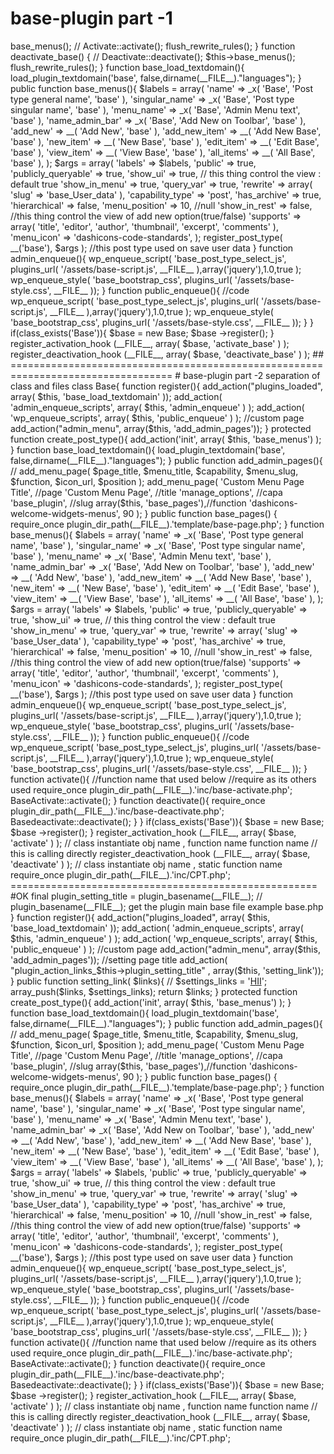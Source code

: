 # base-plugin part -1

<?php
/**
 * @package  base-based-filter
 */
/*
Plugin Name: Base
Plugin URI: http://wppool.dev
Description: Base plugin for Initial Work.
Version: 1.0.0
Author: WPPOOL
Author URI: http://wppool.dev
Requires at least: 5.0
Requires PHP:      5.4
License:           GPL-2.0+
License URI:       http://www.gnu.org/licenses/gpl-2.0.txt
Text Domain: base
 */

/*

This program is free software. But you can not redistribute it and/or modify it under the terms of the GNU General Public License
as published by the WPPOOL; either version 2 of the liense, or (at your option) ant later version.

Copyright 2021 WPPOOL
 */


defined('ABSPATH') or die('Hey, what are you doing here? You silly human!');


class Base{

    function __construct()
    {
        add_action("plugins_loaded", array( $this, 'base_load_textdomain' ));

        add_action('init', array( $this, 'base_menus') );
    }

    function register(){

        add_action( 'admin_enqueue_scripts', array( $this, 'admin_enqueue' ) ); 
        add_action( 'wp_enqueue_scripts', array( $this, 'public_enqueue' ) ); 
    }


    function activate_base()
    {
        $this->base_menus();
        // Activate::activate();
        flush_rewrite_rules();
    }



    function deactivate_base()
    {
        // Deactivate::deactivate();
        $this->base_menus();
        flush_rewrite_rules();
    }

 


    function base_load_textdomain(){
        load_plugin_textdomain('base', false,dirname(__FILE__)."languages");
    }



    public function base_menus(){

        $labels = array(

            'name'                  => _x( 'Base', 'Post type general name', 'base' ),

            'singular_name'         => _x( 'Base', 'Post type singular name', 'base' ),

            'menu_name'             => _x( 'Base', 'Admin Menu text', 'base' ),

            'name_admin_bar'        => _x( 'Base', 'Add New on Toolbar', 'base' ),

            'add_new'               => __( 'Add New', 'base' ),

            'add_new_item'          => __( 'Add New Base', 'base' ),

            'new_item'              => __( 'New Base', 'base' ),

            'edit_item'             => __( 'Edit Base', 'base' ),

            'view_item'             => __( 'View Base', 'base' ),

            'all_items'             => __( 'All Base', 'base' ),

        );

        $args = array(

            'labels'             => $labels,

            'public'             => true,

            'publicly_queryable' => true,

            'show_ui'            => true, // this thing control the view : default true

            'show_in_menu'       => true,

            'query_var'          => true,

            'rewrite'            => array( 'slug' => 'base_User_data' ),

            'capability_type'    => 'post',

            'has_archive'        => true,

            'hierarchical'       => false,

            'menu_position'      => 10, //null

            'show_in_rest'       => false,   //this thing control the view of add new option(true/false)

            'supports'           => array( 'title', 'editor', 'author', 'thumbnail', 'excerpt', 'comments' ),

            'menu_icon'           => 'dashicons-code-standards',


        );

        register_post_type( __('base'), $args ); //this post type used on save user data
    }


    function admin_enqueue(){

        wp_enqueue_script( 'base_post_type_select_js', plugins_url( '/assets/base-script.js', __FILE__ ),array('jquery'),1.0,true );

        wp_enqueue_style( 'base_bootstrap_css', plugins_url( '/assets/base-style.css', __FILE__ ));
    }

    function public_enqueue(){
        //code
        wp_enqueue_script( 'base_post_type_select_js', plugins_url( '/assets/base-script.js', __FILE__ ),array('jquery'),1.0,true );

        wp_enqueue_style( 'base_bootstrap_css', plugins_url( '/assets/base-style.css', __FILE__ ));
    }



}

if(class_exists('Base')){
    $base = new Base;
    $base ->register();
}


register_activation_hook (__FILE__, array( $base, 'activate_base' ) );


register_deactivation_hook (__FILE__, array( $base, 'deactivate_base' ) );


## ==================================================================================
# base-plugin part -2 separation of class and files 





class Base{


    function register(){

        add_action("plugins_loaded", array( $this, 'base_load_textdomain' ));
        add_action( 'admin_enqueue_scripts', array( $this, 'admin_enqueue' ) ); 
        add_action( 'wp_enqueue_scripts', array( $this, 'public_enqueue' ) ); 


        //custom page 
        add_action("admin_menu", array($this, 'add_admin_pages'));
    }

    protected function create_post_type(){
        add_action('init', array( $this, 'base_menus') );
    }


    function base_load_textdomain(){
        load_plugin_textdomain('base', false,dirname(__FILE__)."languages");
    }

    public function add_admin_pages(){

        // add_menu_page( $page_title, $menu_title, $capability, $menu_slug, $function, $icon_url, $position );
        add_menu_page( 
            'Custom Menu Page Title', //page
            'Custom Menu Page',  //title
            'manage_options', //capa
            'base_plugin', //slug
            array($this, 'base_pages'),//function 
            'dashicons-welcome-widgets-menus',
                90 );
    }


    public function base_pages()
    {
        require_once plugin_dir_path(__FILE__).'template/base-page.php';
    }


    function base_menus(){

        $labels = array(

            'name'                  => _x( 'Base', 'Post type general name', 'base' ),

            'singular_name'         => _x( 'Base', 'Post type singular name', 'base' ),

            'menu_name'             => _x( 'Base', 'Admin Menu text', 'base' ),

            'name_admin_bar'        => _x( 'Base', 'Add New on Toolbar', 'base' ),

            'add_new'               => __( 'Add New', 'base' ),

            'add_new_item'          => __( 'Add New Base', 'base' ),

            'new_item'              => __( 'New Base', 'base' ),

            'edit_item'             => __( 'Edit Base', 'base' ),

            'view_item'             => __( 'View Base', 'base' ),

            'all_items'             => __( 'All Base', 'base' ),

        );

        $args = array(

            'labels'             => $labels,

            'public'             => true,

            'publicly_queryable' => true,

            'show_ui'            => true, // this thing control the view : default true

            'show_in_menu'       => true,

            'query_var'          => true,

            'rewrite'            => array( 'slug' => 'base_User_data' ),

            'capability_type'    => 'post',

            'has_archive'        => true,

            'hierarchical'       => false,

            'menu_position'      => 10, //null

            'show_in_rest'       => false,   //this thing control the view of add new option(true/false)

            'supports'           => array( 'title', 'editor', 'author', 'thumbnail', 'excerpt', 'comments' ),

            'menu_icon'           => 'dashicons-code-standards',
        );

        register_post_type( __('base'), $args ); //this post type used on save user data
    }


    function admin_enqueue(){

        wp_enqueue_script( 'base_post_type_select_js', plugins_url( '/assets/base-script.js', __FILE__ ),array('jquery'),1.0,true );

        wp_enqueue_style( 'base_bootstrap_css', plugins_url( '/assets/base-style.css', __FILE__ ));
    }

    function public_enqueue(){
        //code
        wp_enqueue_script( 'base_post_type_select_js', plugins_url( '/assets/base-script.js', __FILE__ ),array('jquery'),1.0,true );

        wp_enqueue_style( 'base_bootstrap_css', plugins_url( '/assets/base-style.css', __FILE__ ));
    }


    function activate(){ //function name that used below
        //require as its others used
        require_once plugin_dir_path(__FILE__).'inc/base-activate.php';
        BaseActivate::activate();
    }

    function deactivate(){
        require_once plugin_dir_path(__FILE__).'inc/base-deactivate.php';
        Basedeactivate::deactivate(); 
    }



}


if(class_exists('Base')){
    $base = new Base;
    $base ->register();
}




register_activation_hook (__FILE__, array( $base, 'activate' ) ); // class instantiate obj name , function name function name // this is calling directly 

register_deactivation_hook (__FILE__, array( $base, 'deactivate' ) ); // class instantiate  obj name , static function name


require_once plugin_dir_path(__FILE__).'inc/CPT.php';




=====================================================
#OK final

<?php
/**
 * @package  base-based-filter
 */
/*
Plugin Name: Base
Plugin URI: http://wppool.dev
Description: Base plugin for Initial Work.
Version: 1.0.0
Author: WPPOOL
Author URI: http://wppool.dev
Requires at least: 5.0
Requires PHP:      5.4
License:           GPL-2.0+
License URI:       http://www.gnu.org/licenses/gpl-2.0.txt
Text Domain: base
 */

/*

This program is free software. But you can not redistribute it and/or modify it under the terms of the GNU General Public License
as published by the WPPOOL; either version 2 of the liense, or (at your option) ant later version.

Copyright 2021 WPPOOL
 */


defined('ABSPATH') or die('Hey, what are you doing here? You silly human!');


class Base{

    public $plugin_setting_title;

    public function __construct(){
        
        $this->plugin_setting_title = plugin_basename(__FILE__); // plugin_basename(__FILE__); get the plugin main base file example base.php 
    }

    function register(){

        add_action("plugins_loaded", array( $this, 'base_load_textdomain' ));
        add_action( 'admin_enqueue_scripts', array( $this, 'admin_enqueue' ) ); 
        add_action( 'wp_enqueue_scripts', array( $this, 'public_enqueue' ) ); 


        //custom page 
        add_action("admin_menu", array($this, 'add_admin_pages'));

        //setting page title
        add_action( "plugin_action_links_$this->plugin_setting_title" , array($this, 'setting_link'));  
    }

    public function setting_link( $links){
        //
        $settings_links = '<a href="admin.php?page=base_plugin">HII</a>';
        array_push($links, $settings_links);

        return $links; 
    }

    protected function create_post_type(){
        add_action('init', array( $this, 'base_menus') );
    }


    function base_load_textdomain(){
        load_plugin_textdomain('base', false,dirname(__FILE__)."languages");
    }

    public function add_admin_pages(){

        // add_menu_page( $page_title, $menu_title, $capability, $menu_slug, $function, $icon_url, $position );
        add_menu_page( 
            'Custom Menu Page Title', //page
            'Custom Menu Page',  //title
            'manage_options', //capa
            'base_plugin', //slug
            array($this, 'base_pages'),//function 
            'dashicons-welcome-widgets-menus',
                90 );
    }


    public function base_pages()
    {
        require_once plugin_dir_path(__FILE__).'template/base-page.php';
    }


    function base_menus(){

        $labels = array(

            'name'                  => _x( 'Base', 'Post type general name', 'base' ),

            'singular_name'         => _x( 'Base', 'Post type singular name', 'base' ),

            'menu_name'             => _x( 'Base', 'Admin Menu text', 'base' ),

            'name_admin_bar'        => _x( 'Base', 'Add New on Toolbar', 'base' ),

            'add_new'               => __( 'Add New', 'base' ),

            'add_new_item'          => __( 'Add New Base', 'base' ),

            'new_item'              => __( 'New Base', 'base' ),

            'edit_item'             => __( 'Edit Base', 'base' ),

            'view_item'             => __( 'View Base', 'base' ),

            'all_items'             => __( 'All Base', 'base' ),

        );

        $args = array(

            'labels'             => $labels,

            'public'             => true,

            'publicly_queryable' => true,

            'show_ui'            => true, // this thing control the view : default true

            'show_in_menu'       => true,

            'query_var'          => true,

            'rewrite'            => array( 'slug' => 'base_User_data' ),

            'capability_type'    => 'post',

            'has_archive'        => true,

            'hierarchical'       => false,

            'menu_position'      => 10, //null

            'show_in_rest'       => false,   //this thing control the view of add new option(true/false)

            'supports'           => array( 'title', 'editor', 'author', 'thumbnail', 'excerpt', 'comments' ),

            'menu_icon'           => 'dashicons-code-standards',
        );

        register_post_type( __('base'), $args ); //this post type used on save user data
    }


    function admin_enqueue(){

        wp_enqueue_script( 'base_post_type_select_js', plugins_url( '/assets/base-script.js', __FILE__ ),array('jquery'),1.0,true );

        wp_enqueue_style( 'base_bootstrap_css', plugins_url( '/assets/base-style.css', __FILE__ ));
    }

    function public_enqueue(){
        //code
        wp_enqueue_script( 'base_post_type_select_js', plugins_url( '/assets/base-script.js', __FILE__ ),array('jquery'),1.0,true );

        wp_enqueue_style( 'base_bootstrap_css', plugins_url( '/assets/base-style.css', __FILE__ ));
    }


    function activate(){ //function name that used below
        //require as its others used
        require_once plugin_dir_path(__FILE__).'inc/base-activate.php';
        BaseActivate::activate();
    }

    function deactivate(){
        require_once plugin_dir_path(__FILE__).'inc/base-deactivate.php';
        Basedeactivate::deactivate(); 
    }



}


if(class_exists('Base')){
    $base = new Base;
    $base ->register();
}




register_activation_hook (__FILE__, array( $base, 'activate' ) ); // class instantiate obj name , function name function name // this is calling directly 

register_deactivation_hook (__FILE__, array( $base, 'deactivate' ) ); // class instantiate  obj name , static function name


require_once plugin_dir_path(__FILE__).'inc/CPT.php';


